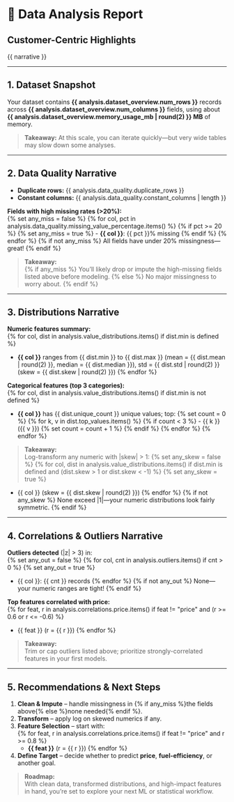 # 🚀 Data Analysis Report

## Customer-Centric Highlights  
{{ narrative }}

---

## 1. Dataset Snapshot  
Your dataset contains **{{ analysis.dataset_overview.num_rows }}** records across **{{ analysis.dataset_overview.num_columns }}** fields, using about **{{ analysis.dataset_overview.memory_usage_mb | round(2) }} MB** of memory.  
> **Takeaway:** At this scale, you can iterate quickly—but very wide tables may slow down some analyses.

---

## 2. Data Quality Narrative  
- **Duplicate rows:** {{ analysis.data_quality.duplicate_rows }}  
- **Constant columns:** {{ analysis.data_quality.constant_columns | length }}  

**Fields with high missing rates (>20%):**  
{% set any_miss = false %}
{% for col, pct in analysis.data_quality.missing_value_percentage.items() %}
  {% if pct >= 20 %}
    {% set any_miss = true %}
    - **{{ col }}**: {{ pct }}% missing
  {% endif %}
{% endfor %}
{% if not any_miss %}
All fields have under 20% missingness—great!
{% endif %}

> **Takeaway:**  
{% if any_miss %}
You’ll likely drop or impute the high-missing fields listed above before modeling.
{% else %}
No major missingness to worry about.
{% endif %}

---

## 3. Distributions Narrative  
**Numeric features summary:**  
{% for col, dist in analysis.value_distributions.items() if dist.min is defined %}
- **{{ col }}** ranges from {{ dist.min }} to {{ dist.max }} (mean = {{ dist.mean | round(2) }}, median = {{ dist.median }}), std = {{ dist.std | round(2) }} (skew = {{ dist.skew | round(2) }})
{% endfor %}

**Categorical features (top 3 categories):**  
{% for col, dist in analysis.value_distributions.items() if dist.min is not defined %}
- **{{ col }}** has {{ dist.unique_count }} unique values; top:
  {% set count = 0 %}
  {% for k, v in dist.top_values.items() %}
    {% if count < 3 %}
      - {{ k }} ({{ v }})
      {% set count = count + 1 %}
    {% endif %}
  {% endfor %}
{% endfor %}

> **Takeaway:**  
Log-transform any numeric with |skew| > 1:
{% set any_skew = false %}
{% for col, dist in analysis.value_distributions.items() if dist.min is defined and (dist.skew > 1 or dist.skew < -1) %}
  {% set any_skew = true %}
  - {{ col }} (skew = {{ dist.skew | round(2) }})
{% endfor %}
{% if not any_skew %}
None exceed |1|—your numeric distributions look fairly symmetric.
{% endif %}

---

## 4. Correlations & Outliers Narrative  
**Outliers detected** (|z| > 3) in:  
{% set any_out = false %}
{% for col, cnt in analysis.outliers.items() if cnt > 0 %}
  {% set any_out = true %}
  - {{ col }}: {{ cnt }} records
{% endfor %}
{% if not any_out %}
None—your numeric ranges are tight!
{% endif %}

**Top features correlated with price:**  
{% for feat, r in analysis.correlations.price.items() if feat != "price" and (r >= 0.6 or r <= -0.6) %}
- {{ feat }} (r = {{ r }})
{% endfor %}

> **Takeaway:**  
Trim or cap outliers listed above; prioritize strongly-correlated features in your first models.

---

## 5. Recommendations & Next Steps  
1. **Clean & Impute** – handle missingness in {% if any_miss %}the fields above{% else %}none needed{% endif %}.  
2. **Transform** – apply log on skewed numerics if any.  
3. **Feature Selection** – start with:  
   {% for feat, r in analysis.correlations.price.items() if feat != "price" and r >= 0.8 %}
   - **{{ feat }}** (r = {{ r }})
   {% endfor %}
4. **Define Target** – decide whether to predict **price**, **fuel-efficiency**, or another goal.

> **Roadmap:**  
With clean data, transformed distributions, and high-impact features in hand, you’re set to explore your next ML or statistical workflow.
